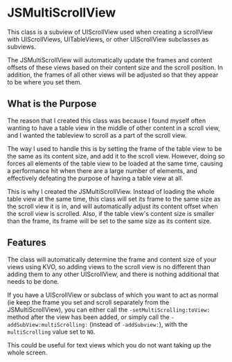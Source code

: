 JSMultiScrollView
=================

This class is a subview of UIScrollView used when creating a scrollView with UIScrollViews, UITableViews, or other UIScrollView subclasses as subviews.

The JSMultiScrollView will automatically update the frames and content offsets of these views based on their content size and the scroll position. In addition, the frames of all other views will be adjusted so that they appear to be where you set them.

What is the Purpose
-----------------
The reason that I created this class was because I found myself often wanting to have a table view in the middle of other content in a scroll view, and I wanted the tableview to scroll as a part of the scroll view.

The way I used to handle this is by setting the frame of the table view to be the same as its content size, and add it to the scroll view. However, doing so forces all elements of the table view to be loaded at the same time, causing a performance hit when there are a large number of elements, and effectively defeating the purpose of having a table view at all.

This is why I created the JSMultiScrollView. Instead of loading the whole table view at the same time, this class will set its frame to the same size as the scroll view it is in, and will automatically adjust its content offset when the scroll view is scrolled. Also, if the table view's content size is smaller than the frame, its frame will be set to the same size as its content size.




Features
---------------
The class will automatically determine the frame and content size of your views using KVO, so adding views to the scroll view is no different than adding them to any other UIScrollView, and there is nothing additional that needs to be done.

If you have a UIScrollView or subclass of which you want to act as normal (ie keep the frame you set and scroll separately from the JSMultiScrollView), you can either call the `-setMultiScrolling:toView:` method after the view has been added, or simply call the `-addSubView:multiScrolling:` (instead of `-addSubview:`), with the `multiScrolling` value set to `NO`.

This could be useful for text views which you do not want taking up the whole screen.


